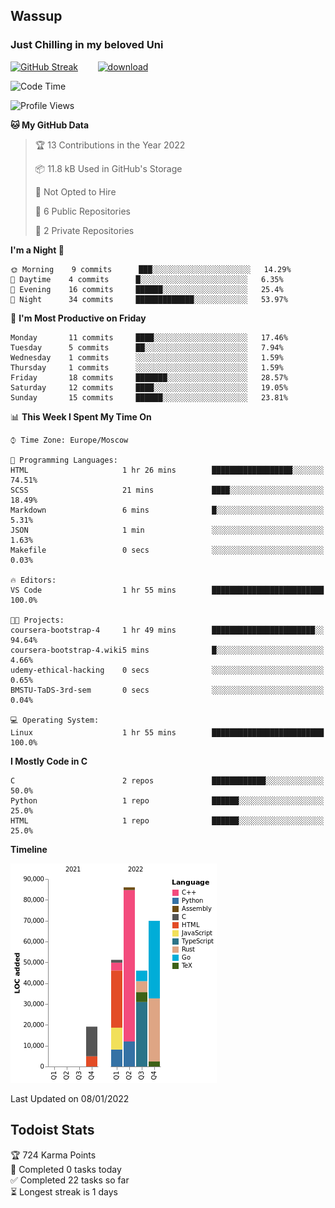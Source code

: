 ## Wassup 
### Just Chilling in my beloved Uni 

<!--
-->

[![GitHub Streak](http://github-readme-streak-stats.herokuapp.com?user=archeoss&theme=shades-of-purple&hide_border=true&date_format=j%20M%5B%20Y%5D)](https://git.io/streak-stats)&nbsp;&nbsp;&nbsp;&nbsp;&nbsp;&nbsp;&nbsp;&nbsp;[![download](https://user-images.githubusercontent.com/68448737/147796309-d8b65b1d-4dde-40d9-b03a-2b42aaa6cd43.jpeg)
](https://bmstu.ru/)

<!--START_SECTION:waka-->
![Code Time](http://img.shields.io/badge/Code%20Time-6%20hrs%2020%20mins-blue)

![Profile Views](http://img.shields.io/badge/Profile%20Views-132-blue)

**🐱 My GitHub Data** 

> 🏆 13 Contributions in the Year 2022
 > 
> 📦 11.8 kB Used in GitHub's Storage 
 > 
> 🚫 Not Opted to Hire
 > 
> 📜 6 Public Repositories 
 > 
> 🔑 2 Private Repositories  
 > 
**I'm a Night 🦉** 

```text
🌞 Morning    9 commits      ███░░░░░░░░░░░░░░░░░░░░░░   14.29% 
🌆 Daytime    4 commits      █░░░░░░░░░░░░░░░░░░░░░░░░   6.35% 
🌃 Evening    16 commits     ██████░░░░░░░░░░░░░░░░░░░   25.4% 
🌙 Night      34 commits     █████████████░░░░░░░░░░░░   53.97%

```
📅 **I'm Most Productive on Friday** 

```text
Monday       11 commits     ████░░░░░░░░░░░░░░░░░░░░░   17.46% 
Tuesday      5 commits      ██░░░░░░░░░░░░░░░░░░░░░░░   7.94% 
Wednesday    1 commits      ░░░░░░░░░░░░░░░░░░░░░░░░░   1.59% 
Thursday     1 commits      ░░░░░░░░░░░░░░░░░░░░░░░░░   1.59% 
Friday       18 commits     ███████░░░░░░░░░░░░░░░░░░   28.57% 
Saturday     12 commits     ████░░░░░░░░░░░░░░░░░░░░░   19.05% 
Sunday       15 commits     ██████░░░░░░░░░░░░░░░░░░░   23.81%

```


📊 **This Week I Spent My Time On** 

```text
⌚︎ Time Zone: Europe/Moscow

💬 Programming Languages: 
HTML                     1 hr 26 mins        ██████████████████░░░░░░░   74.51% 
SCSS                     21 mins             ████░░░░░░░░░░░░░░░░░░░░░   18.49% 
Markdown                 6 mins              █░░░░░░░░░░░░░░░░░░░░░░░░   5.31% 
JSON                     1 min               ░░░░░░░░░░░░░░░░░░░░░░░░░   1.63% 
Makefile                 0 secs              ░░░░░░░░░░░░░░░░░░░░░░░░░   0.03%

🔥 Editors: 
VS Code                  1 hr 55 mins        █████████████████████████   100.0%

🐱‍💻 Projects: 
coursera-bootstrap-4     1 hr 49 mins        ███████████████████████░░   94.64% 
coursera-bootstrap-4.wiki5 mins              █░░░░░░░░░░░░░░░░░░░░░░░░   4.66% 
udemy-ethical-hacking    0 secs              ░░░░░░░░░░░░░░░░░░░░░░░░░   0.65% 
BMSTU-TaDS-3rd-sem       0 secs              ░░░░░░░░░░░░░░░░░░░░░░░░░   0.04%

💻 Operating System: 
Linux                    1 hr 55 mins        █████████████████████████   100.0%

```

**I Mostly Code in C** 

```text
C                        2 repos             ████████████░░░░░░░░░░░░░   50.0% 
Python                   1 repo              ██████░░░░░░░░░░░░░░░░░░░   25.0% 
HTML                     1 repo              ██████░░░░░░░░░░░░░░░░░░░   25.0%

```


**Timeline**

![Chart not found](https://raw.githubusercontent.com/archeoss/archeoss/master/charts/bar_graph.png) 


 Last Updated on 08/01/2022
<!--END_SECTION:waka-->

## Todoist Stats

<!-- TODO-IST:START -->
🏆  724 Karma Points           
🌸  Completed 0 tasks today           
✅  Completed 22 tasks so far           
⏳  Longest streak is 1 days
<!-- TODO-IST:END -->
